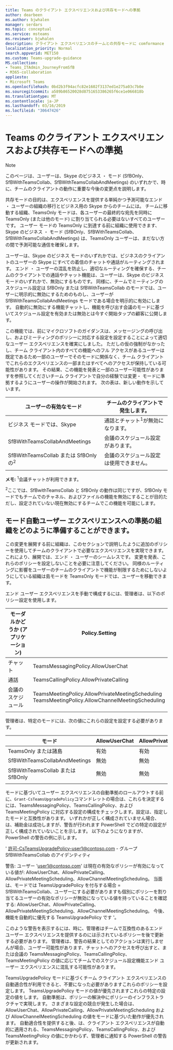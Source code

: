 ```yaml
---
title: Teams のクライアント エクスペリエンスおよび共存モードへの準拠
author: dearbeen
ms.author: bjwhalen
manager: serdars
ms.topic: conceptual
ms.service: msteams
ms.reviewer: bjwhalen
description: クライアント エクスペリエンスのチームとの共存モードに comformance
localization_priority: Normal
search.appverid: MET150
ms.custom: Teams-upgrade-guidance
MS.collection:
- Teams_ITAdmin_JourneyFromSfB
- M365-collaboration
appliesto:
- Microsoft Teams
ms.openlocfilehash: 0bd2b3f94acfc82e1602f3137ed1e275a03c7b0e
ms.sourcegitcommit: a589b86520028d8751653386265f6ce1e066818b
ms.translationtype: MT
ms.contentlocale: ja-JP
ms.lasthandoff: 03/16/2019
ms.locfileid: "30647426"
---
```

<a name="about-upgrade-basic"></a>

# <a name="teams-client-experience-and-conformance-to-coexistence-modes"></a>Teams のクライアント エクスペリエンスおよび共存モードへの準拠

> [!NOTE]
> このページは、ユーザーは、Skype のビジネス ・ モード (SfBOnly、SfBWithTeamsCollab、SfBWithTeamsCollabAndMeetings) のいずれかで、時に、チームのクライアントの動作に重要な今後の変更点を説明します。


共存モードの目的は、エクスペリエンスを提供する単純かつ予測可能なエンド ・ ユーザーの組織の移行とビジネス用の Skype からのチームには。  チームに移動する組織、TeamsOnly モードは、各ユーザーの最終的な宛先を同時に TeamsOnly (または他のモード) に割り当てられる必要はないすべてのユーザーです。  ユーザー モードの TeamsOnly に到達する前に組織に使用できます、Skype のビジネス ・ モード (SfBOnly、SfBWithTeamsCollab、SfBWithTeamsCollabAndMeetings) は、TeamsOnly ユーザーは、まだない方の間で予測可能な通信を確保します。 

ユーザーは、Skype のビジネス モードのいずれかでは、ビジネスのクライアントのユーザーの Skype にすべての着信のチャットや通話がルーティングされます。 エンド ・ ユーザーの混乱を防止し、適切なルーティングを確保する、チームのクライアントでの通話やチャット機能は、ユーザーは、Skype のビジネス モードのいずれかで、無効にするものです。 同様に、チームでミーティングのスケジュール設定は SfBOnly または SfBWithTeamsCollab のモードでは、ユーザーに明示的に無効にするためのものし、ユーザーが SfBWithTeamsCollabAndMeetings モードである場合を明示的に有効にします。  自動的に無効にする機能チャットし、機能を呼び出す会議のモードに基づいてスケジュール設定を有効または無効とは今すぐ開始タップの顧客に公開します。  

この機能では、前にマイクロソフトのガイダンスは、メッセージングの呼び出し、およびミーティングのポリシーに対応する設定を設定することによって適切なユーザー エクスペリエンスを確実にしました。 ただしの仮の強制がなかったし、チーム クライアント内のすべての機能へのフル アクセスがあるユーザーは既定であるため一部のユーザーでそのモードに関係なく、チーム クライアントでこれらのエクスペリエンスの一部またはすべてへのアクセスが保持している可能性があります。  その結果、この機能を発表と一部のユーザー可能性がありますを参照してくださいチーム クライアントで自分の経験では変更・ モードに準拠するようにユーザーの操作が開始されます。  次の表は、新しい動作を示しています。


|ユーザーの有効なモード|チームのクライアントで発生します。|
|---|---|
|ビジネス モードでは、Skype|通話とチャット<sup>1</sup>が無効になります。|
|SfBWithTeamsCollabAndMeetings|会議のスケジュール設定があります。|
|SfBWithTeamsCollab または SfBOnly の<sup>2</sup>|会議のスケジュール設定は使用できません。|
|||

**メモ:**
<sup>1</sup>会議チャットが利用できます。

<sup>2</sup>ここでは、SfBwithTeamsCollab と SfBOnly の動作は同じですが、SfBOnly モードでもチームでのチャネル、およびファイルの機能を無効にすることが目的ただし、設定されていない現在無効にするチームでこの機能を可能にします。


## <a name="how-organizations-can-prepare-for-automatic-ux-conformance-to-modes"></a>モード自動ユーザー エクスペリエンスへの準拠の組織をどのように準備することができます。

この変更を展開する前に組織は、このセクションで説明したように追加のポリシーを使用してチームのクライアントで必要なエクスペリエンスを実現できます。 これにより、展開では、エンド ・ ユーザーのシームレスです。 変更を発表、これらのポリシーを設定しないことを必要に注意してください。  同様のルーティングに影響をユーザーのチームのクライアントで機能が制限するためにしないようにしている組織は島モードを TeamsOnly モードでは、ユーザーを移動できます。

エンド ユーザー エクスペリエンスを手動で構成するには、管理者は、以下のポリシー設定を使用します。


|**モーダルかどうか (アプリケーション)**|**Policy.Setting**|
|---|---|
|チャット|TeamsMessagingPolicy.AllowUserChat|
|通話|TeamsCallingPolicy.AllowPrivateCalling|
|会議のスケジュール|TeamsMeetingPolicy.AllowPrivateMeetingScheduling</br>TeamsMeetingPolicy.AllowChannelMeetingScheduling|
|||


管理者は、特定のモードには、次の値にこれらの設定を設定する必要があります。

|モード|AllowUserChat|AllowPrivateCalling|AllowPrivateMeetingScheduling|AllowChannelMeetingScheduling|
|---|---|---|---|---|
|TeamsOnly または諸島|有効|有効|有効|有効|
|SfBWithTeamsCollabAndMeetings|無効|無効|有効|有効|
|SfBWithTeamsCollab または SfBOnly|無効|無効|無効|無効|
||||||

モードに基づいてユーザー エクスペリエンスの自動準拠のロールアウトする前に、`Grant-CsTeamsUpgradePolicy`コマンドレットの場合は、これらを決定するには、TeamsMessagingPolicy、TeamsCallingPolicy、および TeamsMeetingPolicy に対応する設定の構成をチェックします。設定は、指定したモードと互換性があります。 いずれかが正しく構成されていません場合、は、補助金は成功しますが、警告が行われます PowerShell でどの特定の設定が正しく構成されていないことを示します。 以下のようになりますが、PowerShell の警告の例に示します。


' 許可-CsTeamsUpgradePolicy-user1@contoso.com - グループ SfBWithTeamsCollab のアイデンティティ

警告: ユーザー 'user1@contoso.com' は現在の有効なポリシーが有効になっている値が: AllowUserChat、AllowPrivateCalling、AllowPrivateMeetingScheduling、AllowChannelMeetingScheduling。 当面は、モードでは TeamsUpgradePolicy を付与する場合 = SfBWithTeamsCollab、ユーザーにする必要がありますも個別にポリシーを割り当てるユーザーの有効なポリシーが無効になっている値を持っていることを確認する: AllowUserChat、AllowPrivateCalling、AllowPrivateMeetingScheduling、AllowChannelMeetingScheduling。 今後、機能を自動的に優先する TeamsUpgradePolicy です '。

このような警告を表示するには、時に、管理者はチームで互換性のあるエンド ユーザー エクスペリエンスを提供するのには示されているポリシーを後で更新する必要があります。 管理者は、警告の結果としてのアクションは実行しませんが場合、ユーザー可能性があります、チャットへのアクセスを呼び出すと、または会議の TeamsMessagingPolicy、TeamsCallingPolicy、TeamsMeetingPolicy の値に応じてチームでのスケジュール設定機能エンド ユーザー エクスペリエンスに混乱する可能性があります。

TeamsUpgradePolicy モードに基づくチーム クライアント エクスペリエンスの自動適合性が利用できると、不要になった必要がありますこれらのポリシーを設定します。 TeamsUpgradePolicy モードの値が優先されますこれらの特定の設定の値をします。 自動準拠は、ポリシーの解決中にポリシーのインフラストラクチャで実現します。 さまざまな設定の競合が発生した場合は、AllowUserChat、AllowPrivateCalling、AllowPrivateMeetingScheduling および AllowChannelMeetingScheduling の値をモードに基づいた動作が優先されます。 自動適合性を提供すると後、は、クライアント エクスペリエンスが自動的に適用される、TeamsMessagingPolicy、TeamsCallingPolicy、および TeamsMeetingPolicy の値にかかわらず、管理者に通知する PowerShell の警告が更新されます。







